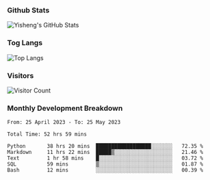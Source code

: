 ### Github Stats
![Yisheng's GitHub Stats](https://github-readme-stats-9qabuvhk1-gongyisheng.vercel.app/api?username=gongyisheng&count_private=true&show_icons=true)
### Tog Langs
![Top Langs](https://github-readme-stats-9qabuvhk1-gongyisheng.vercel.app/api/top-langs/?username=gongyisheng&layout=compact)
### Visitors
![Visitor Count](https://profile-counter.glitch.me/gongyisheng/count.svg)
### Monthly Development Breakdown
<!--START_SECTION:waka-->

```text
From: 25 April 2023 - To: 25 May 2023

Total Time: 52 hrs 59 mins

Python       38 hrs 20 mins  ██████████████████░░░░░░░   72.35 %
Markdown     11 hrs 22 mins  █████▒░░░░░░░░░░░░░░░░░░░   21.46 %
Text         1 hr 58 mins    █░░░░░░░░░░░░░░░░░░░░░░░░   03.72 %
SQL          59 mins         ▒░░░░░░░░░░░░░░░░░░░░░░░░   01.87 %
Bash         12 mins         ░░░░░░░░░░░░░░░░░░░░░░░░░   00.39 %
```

<!--END_SECTION:waka-->
